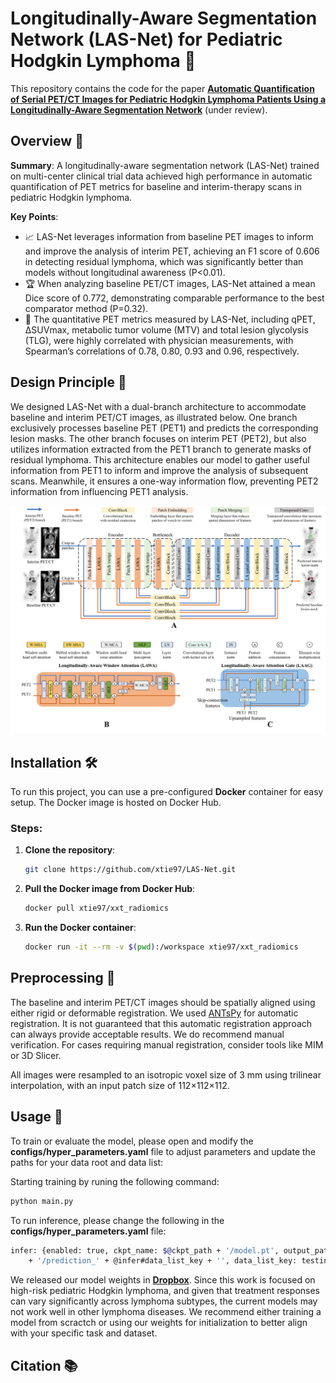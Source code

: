 # Longitudinally-Aware Segmentation Network (LAS-Net) for Pediatric Hodgkin Lymphoma :bookmark_tabs:

This repository contains the code for the paper [**Automatic Quantification of Serial PET/CT Images for Pediatric Hodgkin Lymphoma Patients Using a Longitudinally-Aware Segmentation Network**](https://arxiv.org/abs/2404.08611) (under review).

## Overview :mag_right:
**Summary**: 
A longitudinally-aware segmentation network (LAS-Net) trained on multi-center clinical trial data achieved high performance in automatic quantification of PET metrics for baseline and interim-therapy scans in pediatric Hodgkin lymphoma. 

**Key Points**:
- :chart_with_upwards_trend: LAS-Net leverages information from baseline PET images to inform and improve the analysis of interim PET, achieving an F1 score of 0.606 in detecting residual lymphoma, which was significantly better than models without longitudinal awareness (P<0.01).
- :trophy: When analyzing baseline PET/CT images, LAS-Net attained a mean Dice score of 0.772, demonstrating comparable performance to the best comparator method (P=0.32).
- :medal_sports: The quantitative PET metrics measured by LAS-Net, including qPET, ∆SUVmax, metabolic tumor volume (MTV) and total lesion glycolysis (TLG), were highly correlated with physician measurements, with Spearman’s correlations of 0.78, 0.80, 0.93 and 0.96, respectively. 

## Design Principle :triangular_ruler:
We designed LAS-Net with a dual-branch architecture to accommodate baseline and interim PET/CT images, as illustrated below. One branch exclusively processes baseline PET (PET1) and predicts the corresponding lesion masks. The other branch focuses on interim PET (PET2), but also utilizes information extracted from the PET1 branch to generate masks of residual lymphoma. This architecture enables our model to gather useful information from PET1 to inform and improve the analysis of subsequent scans. Meanwhile, it ensures a one-way information flow, preventing PET2 information from influencing PET1 analysis. 

![LASNet Architecture](./images/lasnet_model.jpg)


## Installation 🛠

To run this project, you can use a pre-configured **Docker** container for easy setup. The Docker image is hosted on Docker Hub.

### Steps:

1. **Clone the repository**:
   ```bash
   git clone https://github.com/xtie97/LAS-Net.git
   ```
2. **Pull the Docker image from Docker Hub**:
    ```bash
   docker pull xtie97/xxt_radiomics
   ```
3. **Run the Docker container**:
   ```bash
   docker run -it --rm -v $(pwd):/workspace xtie97/xxt_radiomics
   ```
   
## Preprocessing 🧩
The baseline and interim PET/CT images should be spatially aligned using either rigid or deformable registration. We used [ANTsPy](https://github.com/ANTsX/ANTsPy) for automatic registration. It is not guaranteed that this automatic registration approach can always provide acceptable results. We do recommend manual verification. For cases requiring manual registration, consider tools like MIM or 3D Slicer. 

All images were resampled to an isotropic voxel size of 3 mm using trilinear interpolation, with an input patch size of 112×112×112.


## Usage 🚀
To train or evaluate the model, please open and modify the **configs/hyper_parameters.yaml** file to adjust parameters and update the paths for your data root and data list:

Starting training by runing the following command:
```bash
python main.py
```
To run inference, please change the following in the **configs/hyper_parameters.yaml** file:
```bash
infer: {enabled: true, ckpt_name: $@ckpt_path + '/model.pt', output_path: $@bundle_root
    + '/prediction_' + @infer#data_list_key + '', data_list_key: testing}  
```

We released our model weights in [**Dropbox**](https://www.dropbox.com/scl/fo/6ihu7tjk2yqe75bylyy0t/h?rlkey=sbuaip5qy0ep6mukcne9nwlxe&dl=0). Since this work is focused on high-risk pediatric Hodgkin lymphoma, and given that treatment responses can vary significantly across lymphoma subtypes, the current models may not work well in other lymphoma diseases. We recommend either training a model from scractch or using our weights for initialization to better align with your specific task and dataset.

## Citation 📚



